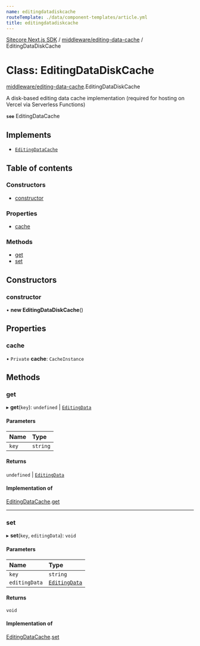 ```yaml
---
name: editingdatadiskcache
routeTemplate: ./data/component-templates/article.yml
title: editingdatadiskcache
---
```


[Sitecore Next.js SDK](/docs/nextjs/ref/) / [middleware/editing-data-cache](/docs/nextjs/ref/modules/middleware_editing_data_cache) / EditingDataDiskCache

# Class: EditingDataDiskCache

[middleware/editing-data-cache](/docs/nextjs/ref/modules/middleware_editing_data_cache).EditingDataDiskCache

A disk-based editing data cache implementation (required for hosting on Vercel via Serverless Functions)

**`see`** EditingDataCache

## Implements

- [`EditingDataCache`](/docs/nextjs/ref/interfaces/middleware_editing_data_cache/editingdatacache)

## Table of contents

### Constructors

- [constructor](/docs/nextjs/ref/classes/middleware_editing_data_cache/editingdatadiskcache#constructor)

### Properties

- [cache](/docs/nextjs/ref/classes/middleware_editing_data_cache/editingdatadiskcache#cache)

### Methods

- [get](/docs/nextjs/ref/classes/middleware_editing_data_cache/editingdatadiskcache#get)
- [set](/docs/nextjs/ref/classes/middleware_editing_data_cache/editingdatadiskcache#set)

## Constructors

### constructor

• **new EditingDataDiskCache**()

## Properties

### cache

• `Private` **cache**: `CacheInstance`

## Methods

### get

▸ **get**(`key`): `undefined` \| [`EditingData`](/docs/nextjs/ref/modules/sharedtypes_editing_data#editingdata)

#### Parameters

| Name | Type |
| :------ | :------ |
| `key` | `string` |

#### Returns

`undefined` \| [`EditingData`](/docs/nextjs/ref/modules/sharedtypes_editing_data#editingdata)

#### Implementation of

[EditingDataCache](/docs/nextjs/ref/interfaces/middleware_editing_data_cache/editingdatacache).[get](/docs/nextjs/ref/interfaces/middleware_editing_data_cache/editingdatacache#get)

___

### set

▸ **set**(`key`, `editingData`): `void`

#### Parameters

| Name | Type |
| :------ | :------ |
| `key` | `string` |
| `editingData` | [`EditingData`](/docs/nextjs/ref/modules/sharedtypes_editing_data#editingdata) |

#### Returns

`void`

#### Implementation of

[EditingDataCache](/docs/nextjs/ref/interfaces/middleware_editing_data_cache/editingdatacache).[set](/docs/nextjs/ref/interfaces/middleware_editing_data_cache/editingdatacache#set)
